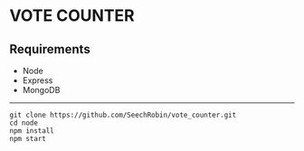# VOTE COUNTER


## Requirements

* Node
* Express
* MongoDB


---

```
git clone https://github.com/SeechRobin/vote_counter.git 
cd node
npm install
npm start
```
